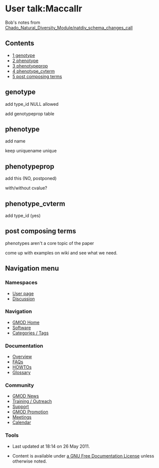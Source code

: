 



<span id="top"></span>




# <span dir="auto">User talk:Maccallr</span>









Bob's notes from
[Chado_Natural_Diversity_Module/natdiv_schema_changes_call](Chado_Natural_Diversity_Module/natdiv_schema_changes_call "Chado Natural Diversity Module/natdiv schema changes call")


## Contents



- [<span class="tocnumber">1</span>
  <span class="toctext">genotype</span>](#genotype)
- [<span class="tocnumber">2</span>
  <span class="toctext">phenotype</span>](#phenotype)
- [<span class="tocnumber">3</span>
  <span class="toctext">phenotypeprop</span>](#phenotypeprop)
- [<span class="tocnumber">4</span>
  <span class="toctext">phenotype_cvterm</span>](#phenotype_cvterm)
- [<span class="tocnumber">5</span> <span class="toctext">post composing
  terms</span>](#post_composing_terms)



## <span id="genotype" class="mw-headline">genotype</span>

add type_id NULL allowed

add genotypeprop table

## <span id="phenotype" class="mw-headline">phenotype</span>

add name

keep uniquename unique

## <span id="phenotypeprop" class="mw-headline">phenotypeprop</span>

add this (NO, postponed)

with/without cvalue?

## <span id="phenotype_cvterm" class="mw-headline">phenotype_cvterm</span>

add type_id (yes)

## <span id="post_composing_terms" class="mw-headline">post composing terms</span>

phenotypes aren't a core topic of the paper

come up with examples on wiki and see what we need.








## Navigation menu



### Namespaces

- <span id="ca-nstab-user"><a
  href="http://gmod.org/mediawiki/index.php?title=User%253AMaccallr&amp;action=edit&amp;redlink=1"
  accesskey="c" title="View the user page [c]">User page</a></span>
- <span id="ca-talk"><a href="User_talk%253AMaccallr" accesskey="t"
  title="Discussion about the content page [t]">Discussion</a></span>





### Navigation



- <span id="n-GMOD-Home">[GMOD Home](Main_Page)</span>
- <span id="n-Software">[Software](GMOD_Components)</span>
- <span id="n-Categories-.2F-Tags">[Categories /
  Tags](Categories)</span>




### Documentation



- <span id="n-Overview">[Overview](Overview)</span>
- <span id="n-FAQs">[FAQs](Category%253AFAQ)</span>
- <span id="n-HOWTOs">[HOWTOs](Category%253AHOWTO)</span>
- <span id="n-Glossary">[Glossary](Glossary)</span>




### Community



- <span id="n-GMOD-News">[GMOD News](GMOD_News)</span>
- <span id="n-Training-.2F-Outreach">[Training /
  Outreach](Training_and_Outreach)</span>
- <span id="n-Support">[Support](Support)</span>
- <span id="n-GMOD-Promotion">[GMOD Promotion](GMOD_Promotion)</span>
- <span id="n-Meetings">[Meetings](Meetings)</span>
- <span id="n-Calendar">[Calendar](Calendar)</span>




### Tools




- <span id="footer-info-lastmod">Last updated at 18:14 on 26 May
  2011.</span>
<!-- - <span id="footer-info-viewcount">5,199 page views.</span> -->
- <span id="footer-info-copyright">Content is available under
  <a href="http://www.gnu.org/licenses/fdl-1.3.html" class="external"
  rel="nofollow">a GNU Free Documentation License</a> unless otherwise
  noted.</span>

<!-- -->



<!-- -->





